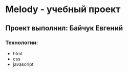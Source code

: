 # Melody - учебный проект
## Проект выполнил: Байчук Евгений

### Технологии: 
- html
- css
- javascript
